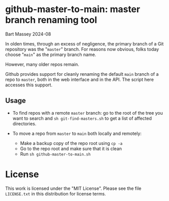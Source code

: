 # github-master-to-main: master branch renaming tool
Bart Massey 2024-08

In olden times, through an excess of negligence, the primary
branch of a Git repository was the "`master`" branch. For
reasons now obvious, folks today choose "`main`" as the
primary branch name.

However, many older repos remain.

Github provides support for cleanly renaming the default
`main` branch of a repo to `master`, both in the web
interface and in the API. The script here accesses this
support.

## Usage

* To find repos with a remote `master` branch: go to the
  root of the tree you want to search and `sh
  git-find-masters.sh` to get a list of affected
  directories.

* To move a repo from `master` to `main` both locally and
  remotely:
  
  * Make a backup copy of the repo root using `cp -a`
  * Go to the repo root and make sure that it is clean
  * Run `sh github-master-to-main.sh`

# License

This work is licensed under the "MIT License". Please see the file
`LICENSE.txt` in this distribution for license terms.
